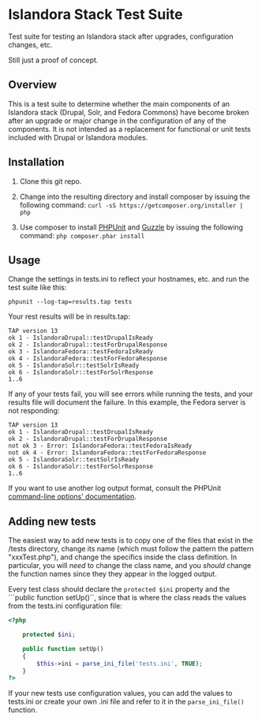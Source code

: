 Islandora Stack Test Suite
==========================

Test suite for testing an Islandora stack after upgrades, configuration changes, etc.

Still just a proof of concept.

## Overview

This is a test suite to determine whether the main components of an Islandora stack (Drupal, Solr, and Fedora Commons) have become broken after an upgrade or major change in the configuration of any of the components. It is not intended as a replacement for functional or unit tests included with Drupal or Islandora modules.

## Installation

1. Clone this git repo.
2. Change into the resulting directory and install composer by issuing the following command: ```curl -sS https://getcomposer.org/installer | php```

3. Use composer to install [PHPUnit](https://phpunit.de/) and [Guzzle](http://guzzle3.readthedocs.org/) by issuing the following command: ```php composer.phar install```

## Usage

Change the settings in tests.ini to reflect your hostnames, etc. and run the test suite like this:

```
phpunit --log-tap=results.tap tests
```

Your rest results will be in results.tap:

```
TAP version 13
ok 1 - IslandoraDrupal::testDrupalIsReady
ok 2 - IslandoraDrupal::testForDrupalResponse
ok 3 - IslandoraFedora::testFedoraIsReady
ok 4 - IslandoraFedora::testForFedoraResponse
ok 5 - IslandoraSolr::testSolrIsReady
ok 6 - IslandoraSolr::testForSolrResponse
1..6
```
If any of your tests fail, you will see errors while running the tests, and your results file will document the failure. In this example, the Fedora server is not responding:

```
TAP version 13
ok 1 - IslandoraDrupal::testDrupalIsReady
ok 2 - IslandoraDrupal::testForDrupalResponse
not ok 3 - Error: IslandoraFedora::testFedoraIsReady
not ok 4 - Error: IslandoraFedora::testForFedoraResponse
ok 5 - IslandoraSolr::testSolrIsReady
ok 6 - IslandoraSolr::testForSolrResponse
1..6
```

If you want to use another log output format, consult the PHPUnit [command-line options' documentation](https://phpunit.de/manual/current/en/textui.html#textui.clioptions).

## Adding new tests

The easiest way to add new tests is to copy one of the files that exist in the /tests directory, change its name (which must follow the pattern the pattern "xxxTest.php"), and change the specifics inside the class definition. In particular, you will _need_ to change the class name, and you _should_ change the function names since they they appear in the logged output. 

Every test class should declare the ```protected $ini``` property and the ```public function setUp()``, since that is where the class reads the values from the tests.ini configuration file:

```php
<?php

    protected $ini;

    public function setUp()
    {
        $this->ini = parse_ini_file('tests.ini', TRUE);
    }
?>
```

If your new tests use configuration values, you can add the values to tests.ini or create your own .ini file and refer to it in the ```parse_ini_file()``` function.
